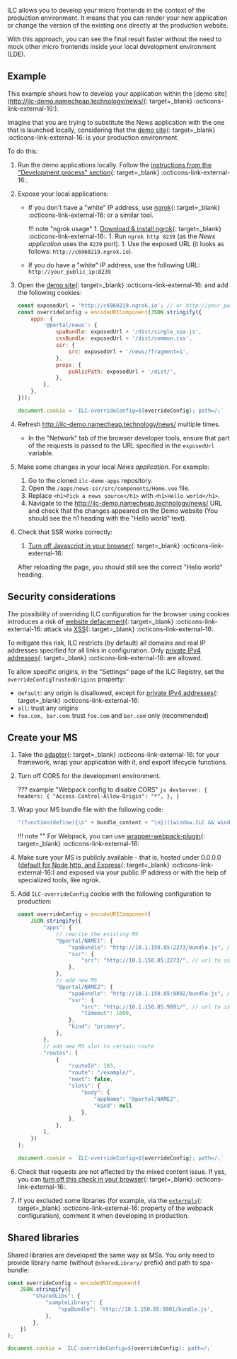ILC allows you to develop your micro frontends in the context of the production environment. It means that you can render your new application or change the version of the existing one directly at the 
production website.

With this approach, you can see the final result faster without the need to mock other micro frontends inside your local development environment (LDE).

## Example

This example shows how to develop your application within the [demo site](http://ilc-demo.namecheap.technology/news/{: target=_blank} :octicons-link-external-16:).

Imagine that you are trying to substitute the News application with the one that is launched locally, considering that the [demo site](http://ilc-demo.namecheap.technology/news/){: target=_blank} :octicons-link-external-16: is your production environment.

To do this:

1. Run the demo applications locally. Follow the [instructions from the "Development process" section](https://github.com/namecheap/ilc-demo-apps){: target=_blank} :octicons-link-external-16:.
1. Expose your local applications:
    * If you don't have a "white" IP address, use [ngrok](https://ngrok.com/){: target=_blank} :octicons-link-external-16: or a similar tool.
        
        !!! note "ngrok usage"
            1. [Download & install ngrok](https://ngrok.com/download){: target=_blank} :octicons-link-external-16:.
            1. Run `ngrok http 8239` (as the _News application_ uses the `8239` port).
            1. Use the exposed URL (it looks as follows: `http://c6960219.ngrok.io`).

    * If you do have a "white" IP address, use the following URL: `http://your_public_ip:8239`

1. Open the [demo site](http://ilc-demo.namecheap.technology/news/){: target=_blank} :octicons-link-external-16: and add the following cookies:

    ```js
    const exposedUrl = 'http://c6960219.ngrok.io'; // or http://your_public_ip:8239
    const overrideConfig = encodeURIComponent(JSON.stringify({
        apps: {
            '@portal/news': {
                spaBundle: exposedUrl + '/dist/single_spa.js',
                cssBundle: exposedUrl + '/dist/common.css',
                ssr: {
                    src: exposedUrl + '/news/?fragment=1',
                },
                props: {
                    publicPath: exposedUrl + '/dist/',
                },
            },
        },
    }));

    document.cookie = `ILC-overrideConfig=${overrideConfig}; path=/;`
    ```
 
1. Refresh http://ilc-demo.namecheap.technology/news/ multiple times.
    * In the "Network" tab of the browser developer tools, ensure that part of the requests is passed to the URL specified in the `exposedUrl` variable.
1. Make some changes in your local _News application_. For example:
    1. Go to the cloned `ilc-demo-apps` repository.
    1. Open the `/apps/news-ssr/src/components/Home.vue` file.
    1. Replace `<h1>Pick a news source</h1>` with `<h1>Hello world</h1>`.
    1. Navigate to the http://ilc-demo.namecheap.technology/news/ URL and check that the changes appeared on the Demo website (You should see the h1 heading with the "Hello world" text).
1. Check that SSR works correctly:
    1. [Turn off Javascript in your browser](https://www.enable-javascript.com){: target=_blank} :octicons-link-external-16:
    
    After reloading the page, you should still see the correct "Hello world" heading.

## Security considerations

The possibility of overriding ILC configuration for the browser using cookies introduces a risk of [website defacement](https://en.wikipedia.org/wiki/Website_defacement){: target=_blank} :octicons-link-external-16: attack via [XSS](https://owasp.org/www-community/attacks/xss/){: target=_blank} :octicons-link-external-16:.

To mitigate this risk, ILC restricts (by default) all domains and real IP addresses specified for all links in configuration. Only [private IPv4 addresses](https://en.wikipedia.org/wiki/Private_network){: target=_blank} :octicons-link-external-16: are allowed.

To allow specific origins, in the "Settings" page of the ILC Registry, set the `overrideConfigTrustedOrigins` property:
- `default`: any origin is disallowed, except for [private IPv4 addresses](https://en.wikipedia.org/wiki/Private_network){: target=_blank} :octicons-link-external-16:
- `all`: trust any origins
- `foo.com, bar.com`: trust `foo.com` and `bar.com` only (recommended)

## Create your MS

1. Take the [adapter](https://single-spa.js.org/docs/ecosystem){: target=_blank} :octicons-link-external-16: for your framework, wrap your application with it, and export lifecycle functions.
1. Turn off CORS for the development environment.
    
    ??? example "Webpack config to disable CORS"
        ```js
        devServer: {
            headers: {
                "Access-Control-Allow-Origin": "*",
            },
        }
        ```

1. Wrap your MS bundle file with the following code:

    ```js
    "(function(define){\n" + bundle_content + "\n})((window.ILC && window.ILC.define) || window.define);"
    ```

    !!! note ""
        For Webpack, you can use [wrapper-webpack-plugin](https://www.npmjs.com/package/wrapper-webpack-plugin){: target=_blank} :octicons-link-external-16:

1. Make sure your MS is publicly available - that is, hosted under 0.0.0.0 ([default for Node http, and Express](https://nodejs.org/api/net.html#net_server_listen_port_host_backlog_callback){: target=_blank} :octicons-link-external-16:) and exposed via your public IP address or with the help of specialized tools, like ngrok.
1. Add `ILC-overrideConfig` cookie with the following configuration to production:

    ```js
    const overrideConfig = encodeURIComponent(
        JSON.stringify({
            "apps": {
                // rewrite the existing MS
                "@portal/NAME1": {
                    "spaBundle": "http://10.1.150.85:2273/bundle.js", // url to bundle
                    "ssr": {
                        "src": "http://10.1.150.85:2273/", // url to ssr
                    },
                },
                // add new MS
                "@portal/NAME2": {
                    "spaBundle": "http://10.1.150.85:9892/bundle.js", // url to bundle
                    "ssr": {
                        "src": "http://10.1.150.85:9891/", // url to ssr
                        "timeout": 1000,
                    },
                    "kind": "primary",
                },
            },
            // add new MS slot to certain route
            "routes": [
                {
                    "routeId": 103,
                    "route": "/example/",
                    "next": false,
                    "slots": {
                        "body": {
                            "appName": "@portal/NAME2",
                            "kind": null
                        },
                    },
                },
            ],
        })
    );

    document.cookie = `ILC-overrideConfig=${overrideConfig}; path=/;`
    ```

1. Check that requests are not affected by the mixed content issue. If yes, you can [turn off this check in your browser](https://docs.adobe.com/content/help/en/target/using/experiences/vec/troubleshoot-composer/mixed-content.html){: target=_blank} :octicons-link-external-16:.
1. If you excluded some libraries (for example, via the [`externals`](https://github.com/namecheap/ilc/blob/e1ea372f822fc95790e73743c5ad7ddf31e3c892/devFragments/people/webpack.config.js#L95){: target=_blank} :octicons-link-external-16: property of the webpack configuration), comment it when developing in production.

## Shared libraries

Shared libraries are developed the same way as MSs. You only need to provide library name (without `@sharedLibrary/` prefix) and path to spa-bundle:

```js
const overrideConfig = encodeURIComponent(
    JSON.stringify({
        "sharedLibs": {
            "sampleLibrary": {
                "spaBundle": 'http://10.1.150.85:9001/bundle.js',
            },
        },
    })
);

document.cookie = `ILC-overrideConfig=${overrideConfig}; path=/;`
```

